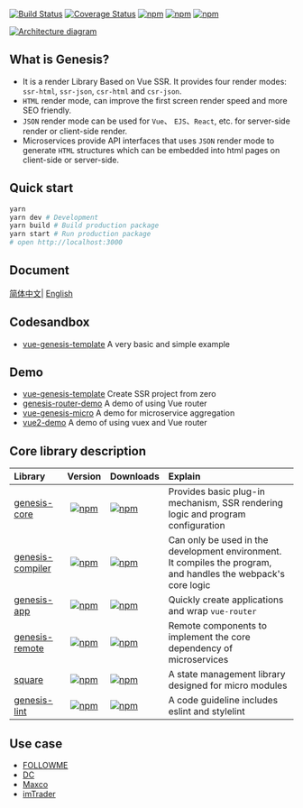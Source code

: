 [![Build Status](https://travis-ci.org/fmfe/genesis.svg?branch=master)](https://travis-ci.org/fmfe/genesis)
[![Coverage Status](https://coveralls.io/repos/github/fmfe/genesis/badge.svg?branch=master)](https://coveralls.io/github/fmfe/genesis?branch=master)
[![npm](https://img.shields.io/npm/v/@fmfe/genesis-core.svg)](https://www.npmjs.com/package/@fmfe/genesis-core) 
[![npm](https://img.shields.io/npm/dm/@fmfe/genesis-core.svg)](https://www.npmjs.com/package/@fmfe/genesis-core)
[![npm](https://img.shields.io/npm/dt/@fmfe/genesis-core.svg)](https://www.npmjs.com/package/@fmfe/genesis-core)

[![Architecture diagram](https://fmfe.github.io/genesis-docs/renderer.jpg?v=1)](https://fmfe.github.io/genesis-docs/guide/renderer.html)

## What is Genesis?
- It is a render Library Based on Vue SSR. It provides four render modes: `ssr-html`, `ssr-json`, `csr-html` and `csr-json`.    
- `HTML` render mode, can improve the first screen render speed and more SEO friendly.
- `JSON` render mode can be used for `Vue`、 `EJS`、`React`, etc. for server-side render or client-side render.
- Microservices provide API interfaces that uses `JSON` render mode to generate `HTML` structures which can be embedded into html pages on client-side or server-side.  

## Quick start
```bash
yarn
yarn dev # Development
yarn build # Build production package
yarn start # Run production package
# open http://localhost:3000
```

## Document
[简体中文](https://fmfe.github.io/genesis-docs/guide/)| [English](https://anish2690.github.io/genesis-docs-en/)


## Codesandbox
- [vue-genesis-template](https://codesandbox.io/s/condescending-architecture-ifgpt) A very basic and simple example

## Demo
- [vue-genesis-template](https://github.com/fmfe/vue-genesis-template) Create SSR project from zero
- [genesis-router-demo](https://github.com/fmfe/genesis-router-demo) A demo of using Vue router
- [vue-genesis-micro](https://github.com/fmfe/vue-genesis-micro) A demo for microservice aggregation
- [vue2-demo](https://github.com/lzxb/vue2-demo) A demo of using vuex and Vue router

## Core library description
|Library|Version|Downloads|Explain|
|:-|:-:|:-|:-|
|[genesis-core](https://fmfe.github.io/genesis-docs/core/)|[![npm](https://img.shields.io/npm/v/@fmfe/genesis-core.svg)](https://www.npmjs.com/package/@fmfe/genesis-core) |[![npm](https://img.shields.io/npm/dm/@fmfe/genesis-core.svg)](https://www.npmjs.com/package/@fmfe/genesis-core)|Provides basic plug-in mechanism, SSR rendering logic and program configuration|
|[genesis-compiler](https://fmfe.github.io/genesis-docs/compiler/)|[![npm](https://img.shields.io/npm/v/@fmfe/genesis-compiler.svg)](https://www.npmjs.com/package/@fmfe/genesis-compiler) |[![npm](https://img.shields.io/npm/dm/@fmfe/genesis-compiler.svg)](https://www.npmjs.com/package/@fmfe/genesis-compiler)|Can only be used in the development environment. It compiles the program, and handles the webpack's core logic|
|[genesis-app](https://fmfe.github.io/genesis-docs/app/)|[![npm](https://img.shields.io/npm/v/@fmfe/genesis-app.svg)](https://www.npmjs.com/package/@fmfe/genesis-app) |[![npm](https://img.shields.io/npm/dm/@fmfe/genesis-app.svg)](https://www.npmjs.com/package/@fmfe/genesis-app)|Quickly create applications and wrap `vue-router`|
|[genesis-remote](https://fmfe.github.io/genesis-docs/remote/)|[![npm](https://img.shields.io/npm/v/@fmfe/genesis-remote.svg)](https://www.npmjs.com/package/@fmfe/genesis-remote) |[![npm](https://img.shields.io/npm/dm/@fmfe/genesis-remote.svg)](https://www.npmjs.com/package/@fmfe/genesis-remote)|Remote components to implement the core dependency of microservices|
|[square](https://www.npmjs.com/package/@fmfe/square)|[![npm](https://img.shields.io/npm/v/@fmfe/square.svg)](https://www.npmjs.com/package/@fmfe/square) |[![npm](https://img.shields.io/npm/dm/@fmfe/square.svg)](https://www.npmjs.com/package/@fmfe/square)|A state management library designed for micro modules|
|[genesis-lint](https://www.npmjs.com/package/@fmfe/genesis-lint)|[![npm](https://img.shields.io/npm/v/@fmfe/genesis-lint.svg)](https://www.npmjs.com/package/@fmfe/genesis-lint) |[![npm](https://img.shields.io/npm/dm/@fmfe/genesis-lint.svg)](https://www.npmjs.com/package/@fmfe/genesis-lint)|A code guideline includes eslint and stylelint| 

## Use case
- [FOLLOWME](https://www.followme.com/)
- [DC](https://www.dcfx.co.id/)
- [Maxco](https://www.maxco.co.id/)
- [imTrader](https://www.imtrader.vip/)
